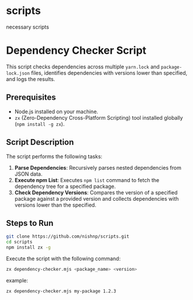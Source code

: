 # scripts
necessary scripts


# Dependency Checker Script

This script checks dependencies across multiple `yarn.lock` and `package-lock.json` files, identifies dependencies with versions lower than specified, and logs the results.

## Prerequisites

- Node.js installed on your machine.
- `zx` (Zero-Dependency Cross-Platform Scripting) tool installed globally (`npm install -g zx`).

## Script Description

The script performs the following tasks:

1. **Parse Dependencies**: Recursively parses nested dependencies from JSON data.
2. **Execute npm List**: Executes `npm list` command to fetch the dependency tree for a specified package.
3. **Check Dependency Versions**: Compares the version of a specified package against a provided version and collects dependencies with versions lower than the specified.

## Steps to Run

```bash
git clone https://github.com/nishnp/scripts.git
cd scripts
npm install zx -g
```

Execute the script with the following command:

```bash
zx dependency-checker.mjs <package_name> <version>
```

example:
```bash
zx dependency-checker.mjs my-package 1.2.3
```


